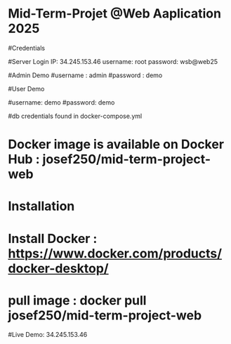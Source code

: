 # Mid-Term-Projet @Web Aaplication 2025

#Credentials


#Server Login
IP: 34.245.153.46
username: root
password: wsb@web25

#Admin Demo 
#username : admin
#password : demo

#User Demo

#username: demo
#password: demo

#db credentials found in docker-compose.yml

# Docker image is available on Docker Hub : josef250/mid-term-project-web

# Installation 
# Install Docker : https://www.docker.com/products/docker-desktop/

# pull image : docker pull josef250/mid-term-project-web

#Live Demo: 34.245.153.46
